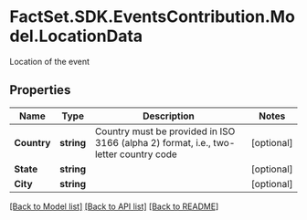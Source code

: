 # FactSet.SDK.EventsContribution.Model.LocationData
Location of the event

## Properties

Name | Type | Description | Notes
------------ | ------------- | ------------- | -------------
**Country** | **string** | Country must be provided in ISO 3166 (alpha 2) format, i.e., two-letter country code | [optional] 
**State** | **string** |  | [optional] 
**City** | **string** |  | [optional] 

[[Back to Model list]](../README.md#documentation-for-models) [[Back to API list]](../README.md#documentation-for-api-endpoints) [[Back to README]](../README.md)

